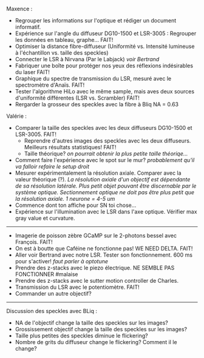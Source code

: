 Maxence : 
  - Regrouper les informations sur l'optique et rédiger un document informatif. 
  - Expérience sur l'angle du diffuseur DG10-1500 et LSR-3005 : Regrouper les données en tableau, graphe... FAIT!
  - Optimiser la distance fibre-diffuseur (Uniformité vs. Intensité lumineuse à l'échantillon vs. taille des speckles)
  - Connecter le LSR à Nirvana (Par le Labjack) *voir Bertrand*
  - Fabriquer une boîte pour protéger nos yeux des réflexions indésirables du laser FAIT!
  - Graphique du spectre de transmission du LSR, mesuré avec le spectromètre d'Anaïs. FAIT!
  - Tester l'algorithme HiLo avec le même sample, mais aves deux sources d'uniformité différentes (LSR vs. Scrambler) FAIT!
  - Rergarder la grosseur des speckles avec la fibre à Bliq NA = 0.63
 
  
Valérie : 
  - Comparer la taille des speckles avec les deux diffuseurs DG10-1500 et LSR-3005. FAIT!
    - Reprendre d'autres images des speckles avec les deux diffuseurs. Meilleurs résultats statistiques! FAIT!
    - Taille théorique? *on pourrait obtenir la plus petite taille théoriqe...*
  - Comment faire l'expérience avec le spot sur le mur? *probablement qu'il va falloir refaire le setup droit*
  - Mesurer expérimentalement la résolution axiale. Comparer avec la valeur théorique (?). 
    *La résolution axiale d'un objectif est dépendante de sa résolution latérale.*
    *Plus petit objet pouvant être discernable par le système optique.*
    *Sectionnement optique ne doit pas être plus petit que la résolution axiale.* 
    *1 neurone = 4-5 um*
  - Commence dont ton affiche pour SN toi chose... 
  - Expérience sur l'illumination avec le LSR dans l'axe optique. Vérifier max gray value et curvature.  
 
 
 _______________________________________________________
 
 - Imagerie de poisson zèbre GCaMP sur le 2-photons bessel avec François. FAIT!
 - On est à boutte que Caféine ne fonctionne pas! WE NEED DELTA. FAIT!
 - Aller voir Bertrand avec notre LSR. Tester son fonctionnement. 600 ms pour s'activer! *faut parler à optotune*
 - Prendre des z-stacks avec le piezo électrique. NE SEMBLE PAS FONCTIONNER #malaise
 - Prendre des z-stacks avec le sutter motion controller de Charles. 
 - Transmission du LSR avec le potentiomètre. FAIT!
 - Commander un autre objectif? 
 
 ______________________________________________________
 Discussion des speckles avec BLiq : 
 - NA de l'objectif change la taille des speckles sur les images?
 - Grossissement objectif change la taille des speckles sur les images?
 - Taille plus petites des speckles diminue le flickering?
 - Nombre de grits du diffuseur change le flickering? Comment il le change?
 
